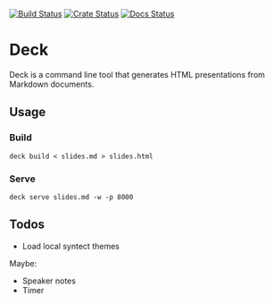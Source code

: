 [![Build Status](https://travis-ci.org/fdehau/deck.svg?branch=master)](https://travis-ci.org/fdehau/deck)
[![Crate Status](https://img.shields.io/crates/v/deck.svg)](https://crates.io/crates/deck)
[![Docs Status](https://docs.rs/deck/badge.svg)](https://docs.rs/crate/deck/)

# Deck

Deck is a command line tool that generates HTML presentations from Markdown
documents.

## Usage

### Build

```
deck build < slides.md > slides.html
```

### Serve

```
deck serve slides.md -w -p 8000
```

## Todos

* Load local syntect themes

Maybe:

* Speaker notes
* Timer
